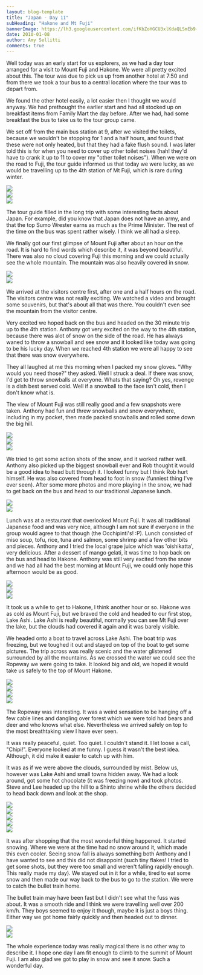 ```yaml
---
layout: blog-template
title: "Japan - Day 11"
subHeading: "Hakone and Mt Fuji"
bannerImage: https://lh3.googleusercontent.com/ifKbZoHGCU3xlKdaQLSmEb9-gGdrLsJwuFQmHddUfnmqoHX8s5_NzCIzYGTBb6o-Q2r2t8BJyL07z6ucP_TgugGbPFdcmC_zjLAoaRCayt7Y2oLbzgao1rsEGDtl78yf_7mYYw
date: 2010-01-08
author: Amy Sellitti
comments: true
---
```

Well today was an early start for us explorers, as we had a day tour arranged for a visit to Mount Fuji and Hakone. We were all pretty excited about this. The tour was due to pick us up from another hotel at 7:50 and from there we took a tour bus to a central location where the tour was to depart from.

We found the other hotel easily, a lot easier then I thought we would anyway. We had prethought the earlier start and had all stocked up on breakfast items from Family Mart the day before. After we had, had some breakfast the bus to take us to the tour group came.

We set off from the main bus station at 9, after we visited the toilets, because we wouldn't be stopping for 1 and a half hours, and found that these were not only heated, but that they had a fake flush sound. I was later told this is for when you need to cover up other toilet noises (hah! they'd have to crank it up to 11 to cover my "other toilet noises"). When we were on the road to Fuji, the tour guide informed us that today we were lucky, as we would be travelling up to the 4th station of Mt Fuji, which is rare during winter.

<div class="center-image"><img src="https://lh3.googleusercontent.com/XbWyNSwY0p0yD1E_EnygkQ8gSRrIsHPCTQ7zcwWMHVu7LewYS1RqiJ89aRTuDjV4SfeR6PKmV2n8iIZQiAVuxQIHbycqy4wpjgA7_qn_x7BtYDZL7i7fURRf3-suCle2cUvNJg" /></div>
<div class="center-image"><img src="https://lh3.googleusercontent.com/3Hpz5xOta7oUaIEIuz7ra9Zv4ddTmC4CsbGKH7wkzV6rMQkLhgBwO4ZtdJcQ_eYj-bQ01ok8AQ9tfzhSGm0iCdtwtSqD_T2GTVGJyahmDpwAg2EtEVxMhv44OyXqHKDIvr4R7Q" /></div>
<div class="center-image"><img src="https://lh3.googleusercontent.com/AIJApLLajpMOIfWOG7JysqvmxopPTon20cOD0tU3OljnaP3b9tAqytmTlAUsGe5JDn3JQjrbmd0kpzhy19vEt3hb6rk49TsaQZnaEdv9LqIh16AX8iZkrWaMVrQwtuvraVK8iQ" /></div>

The tour guide filled in the long trip with some interesting facts about Japan. For example, did you know that Japan does not have an army, and that the top Sumo Wrester earns as much as the Prime Minister. The rest of the time on the bus was spent rather wisely. I think we all had a sleep.

We finally got our first glimpse of Mount Fuji after about an hour on the road. It is hard to find words which describe it, it was beyond beautiful. There was also no cloud covering Fuji this morning and we could actually see the whole mountain. The mountain was also heavily covered in snow.

<div class="center-image"><img src="https://lh3.googleusercontent.com/8wd5Lk-K0xamWFPdMo24pzraNUpuwBZ2bvtavEnO2NDKYpANzUUlumLu78tpUxdXseKRltIk2BPpRKcWSsEt8Zz95pIheBIzuYdloH6QdejbzktJk3om30w4i95njzXkstgg4A" /></div>
<div class="center-image"><img src="https://lh3.googleusercontent.com/SQEuCieHsdc70zVwYPMRkxmIcM3RHYNIDAkvDgssnKvAZfAgt9EkHqLvOQmQi-p4KRr0C9IU5u305qn9-tF_wkkM2U1BvHAoocJcAutt1vRlJBhQ03nwD_cYZeO1fB5XxHoihQ" /></div>

We arrived at the visitors centre first, after one and a half hours on the road. The visitors centre was not really exciting. We watched a video and brought some souvenirs, but that's about all that was there. You couldn't even see the mountain from the visitor centre.

Very excited we hoped back on the bus and headed on the 30 minute trip up to the 4th station. Anthony got very excited on the way to the 4th station, because there was alot of snow on the side of the road. He has always waned to throw a snowball and see snow and it looked like today was going to be his lucky day. When we reached 4th station we were all happy to see that there was snow everywhere.

They all laughed at me this morning when I packed my snow gloves. "Why would you need those?" they asked. Well I struck a deal. If there was snow, I'd get to throw snowballs at everyone. Whats that saying? Oh yes, revenge is a dish best served cold. Well if a snowball to the face isn't cold, then I don't know what is.

The view of Mount Fuji was still really good and a few snapshots were taken. Anthony had fun and threw snowballs and snow everywhere, including in my pocket, then made packed snowballs and rolled some down the big hill. 

<div class="center-image"><img src="https://lh3.googleusercontent.com/CVwl-_aFLKgufbWK00q5hakOhYLgiWP2GYV5E8Y7fjzOy-3T7rOSod4tliWl86br5lTW91neXudgLxFoIkBJhwdETdshj_PFyA10TsUfDWmmHt7Dz4HOsQIgeiA9Cfm_BYKHzg" /></div>
<div class="center-image"><img src="https://lh3.googleusercontent.com/LLdmy5w2kbfTpvkxLKl4aogKBr0nxO-sKGuciLQv-TFNCt1owM5Sf7C-PyT4_mIGLdoadP0lyDWbE6mYA8L-Q1mbB0Ohv6AuKj2d5r_8MAAVz33An3VcxyBYvpoIaUHeiXevWA" /></div>
<div class="center-image"><img src="https://lh3.googleusercontent.com/B7_akiKJVVGd17V3ZyRF8S_BeuKND8GqzLfr6shR9PuXCVgqB1ls88mBjBY4A6wF-RiDXZmxH6qWCUtbvlCBLids0WmyRJvSVbggZbYnf84hJMPjboXg31upcPdWw0odiCQfog" /></div>

We tried to get some action shots of the snow, and it worked rather well. Anthony also picked up the biggest snowball ever and Rob thought it would be a good idea to head butt through it. I looked funny but I think Rob hurt himself. He was also covered from head to foot in snow (funniest thing I've ever seen). After some more photos and more playing in the snow, we had to get back on the bus and head to our traditional Japanese lunch.

<div class="center-image"><img src="https://lh3.googleusercontent.com/P7rddIuo-J3anzXx1368yqH4l1GVvWRYuzgKj1evkDe74bps1j2R3_uNS25gl18BfQsXs9CBAqhaznNA4iQjo2PD5tyiaaUscRE92kioX6-3_yA5VPgpjp976ymYGvGHDzzXyw" /></div>
<div class="center-image"><img src="https://lh3.googleusercontent.com/7LYJ2qIWDlbJ-SVO8ur53kVqtwKsbrAAjZmNid6I1TerrLbSJJnTgT0WqmI83s7E98tYlWcMi7lpm1_3H4Y5-5YDWgo-KdKQ-1YIgbSwZ1JXEL34vfHW2FGGLnRmrzBkhXhdpg" /></div>

Lunch was at a restaurant that overlooked Mount Fuji. It was all traditional Japanese food and was very nice, although I am not sure if everyone in the group would agree to that though (the Occhipinti's! :P). Lunch consisted of miso soup, tofu, rice, tuna and salmon, some shrimp and a few other bits and pieces. Anthony and I tried the local grape juice which was 'oishikatta', very delicious. After a dessert of mango gelati, it was time to hop back on the bus and head to Hakone. Anthony was still very excited from the snow and we had all had the best morning at Mount Fuji, we could only hope this afternoon would be as good. 

<div class="center-image"><img src="https://lh3.googleusercontent.com/ifKbZoHGCU3xlKdaQLSmEb9-gGdrLsJwuFQmHddUfnmqoHX8s5_NzCIzYGTBb6o-Q2r2t8BJyL07z6ucP_TgugGbPFdcmC_zjLAoaRCayt7Y2oLbzgao1rsEGDtl78yf_7mYYw" /></div>
<div class="center-image"><img src="https://lh3.googleusercontent.com/C1ZT9L8BdwDJG_INQJkRw-EYhPowPV7WQN1uy7shi8bsjCOAY6cIQ7oCBDQT7Kw2LhGewOUR_NjPtK2eUt_kSGOUFxGWNkmj-k5k2Wgd0GqXYTNWaKN0frH8fBKtbUqbYipAPg" /></div>
<div class="center-image"><img src="https://lh3.googleusercontent.com/ezMAns1uNIjqZHr3XzSTwAa5H1oaYdkw1M7FzjTmxFVodXlUmqsBO6dXA7v3QwaCHBe11RpsTslQ8CXUn2IWRnBl_yY-7caSeHMkxHbFdD3W8kQ0DWpBuMVAiBfFODp4UimjOw" /></div>

It took us a while to get to Hakone, I think another hour or so. Hakone was as cold as Mount Fuji, but we braved the cold and headed to our first stop, Lake Ashi. Lake Ashi is really beautiful, normally you can see Mt Fuji over the lake, but the clouds had covered it again and it was barely visible.

We headed onto a boat to travel across Lake Ashi. The boat trip was freezing, but we toughed it out and stayed on top of the boat to get some pictures. The trip across was really scenic and the water glistened surrounded by all the mountains. As we crossed the water we could see the Ropeway we were going to take. It looked big and old, we hoped it would take us safely to the top of Mount Hakone.

<div class="center-image"><img src="https://lh3.googleusercontent.com/YjBbw6P15QX6nKzoQzGB5D7LZ24TKcIZXMDtvhFg5i_YufWqOrXiVFP4ljHIFZ6zRF-1Y9417n6qTt0n_eU4mgCxi2jLbRDemjz2YW1uh3WzOoVAm6xR2kzc4CwBSAilGOUQ8A" /></div>
<div class="center-image"><img src="https://lh3.googleusercontent.com/hucEe0qpq3zVwACHfLPt_ves9VztD11IU0Rvt6Q7gypMAI30HM8zfaZEdi2CYFEv1e78F0DWgjegDzPcUKHBV4jNNsHTC8QFKsLsA80QlSBzeP5yl1nBaSsdpzakqBncAZ3iUQ" /></div>
<div class="center-image"><img src="https://lh3.googleusercontent.com/bjwI25CRYdsCEr4SAfmeKJk2QblYCqMFJVRaxRLwq1I_Uxb3GvRZ0CUixIiEt4dCCt8lqST5AKBuwQzuC-yPAyrwiu0Xky7GBgVX8Ve6sxD9CdNODW1ebiHX3BI8z-f-YJhQQg" /></div>
<div class="center-image"><img src="https://lh3.googleusercontent.com/f3cb6vZczzke74TwfYElZ-2eBVccGuirYhEphwAEBxdsLQITagFb8uyPk_c964nVDWwuW3DnSFmivR0le2ewVCBcQYuKqvmWIhizRi-HqNc9GCohqgFm7lM7CbySntmUeQ3NcQ" /></div>

The Ropeway was interesting. It was a weird sensation to be hanging off a few cable lines
and dangling over forest which we were told had bears and deer and who knows what else. Nevertheless we arrived safely on top to the most breathtaking view I have ever seen.

It was really peaceful, quiet. Too quiet. I couldn't stand it. I let loose a call, "Chipi!". Everyone looked at me funny. I guess it wasn't the best idea. Although, it did make it easier to catch up with him.

It was as if we were above the clouds, surrounded by mist. Below us, however was Lake Ashi and small towns hidden away. We had a look around, got some hot chocolate (it was freezing
now) and took photos. Steve and Lee headed up the hill to a Shinto shrine while the others decided to head back down and look at the shop. 

<div class="center-image"><img src="https://lh3.googleusercontent.com/yF_tZ9jraeidffBwMAB7CnqWHk5mmdDC6lK_Hwumkt5sOCZJBGurANPVuh74EYDe5Jp7Ii2Y_vmrvrZCC7E7dNvPOuo3HIPR_FkChQH4e3GaGare_hcXWhFSMmjF8W0HmzuT6w" /></div>
<div class="center-image"><img src="https://lh3.googleusercontent.com/Ojw67GyxfDjPBc_nuc-ioHASxVCMHDtAM_hP3DLzoHLNXhfSOIdSx2TNQhBoAOnbriVUljINXZZ_VkXgt8eIL5gC3489GCQiQZKU9peNBvO7oFtGRcbmIdGnKBzj95qZaumlGQ" /></div>
<div class="center-image"><img src="https://lh3.googleusercontent.com/rKK7LKEVwcL26wgUj7UHVA6J-_anRenNKn48EklLmV-q4urNjsI3b_xEw2B5mexbHoo5E_f6pCPKviHwaULOgWKMty4k0qiBYZjLhGOgbPynnFmwUDcS7D7RK67kgaKy5RVdFQ" /></div>
<div class="center-image"><img src="https://lh3.googleusercontent.com/7u4omX_etIJUPzhRWtcHomEO4ZZZaf5daVGZrWTki99P4YmBjlJrHkS96j-GxhhJUFtFWA5K8q4M16fe9VQpuJpf2OdLBCfc8DW3-WJj_tN8FcnGHvGKrkbGQA1nqaZeFsBN8Q" /></div>
<div class="center-image"><img src="https://lh3.googleusercontent.com/W7rNEgCTojrlEB5idonRoQ1sC4g8W0yj5KHzRAN0lPpfSa6sG_grg-lkHvRFn_mRFgS8AKq_BAIsx2GnEXxLCvYP-Prq6Eqa4b6Ln_umNONdfZoYlKNZhCO7F2qIP9VWKJFcZw" /></div>

It was after shopping that the most wonderful thing happened. It started snowing. Where we were at the time had no snow around it, which made this even cooler. Seeing snow fall is always something both Anthony and I have wanted to see and this did not disappoint (such tiny flakes! I tried to get some shots, but they were too small and weren't falling rapidly enough. This really made my day). We stayed out in it for a while, tired to eat some snow and then made our way back to the bus to go to the station. We were to catch the bullet train home.

The bullet train may have been fast but I didn't see what the fuss was about. It was a smooth ride and I think we were travelling well over 200 km/h. They boys seemed to enjoy it though, maybe it is just a boys thing. Either way we got home fairly quickly and then headed out to dinner.

<div class="center-image"><img src="https://lh3.googleusercontent.com/V51h-m-7qEbTlje67SU84-GbTFE5PmZIhUtTAu9n1qyDkKGWJCTzrQQtmoOh0Qsn8u4h3hzT-b2onwmQZyDfS-EvAEmeAMTFgngi_kMebKO8He_kYOvD1woVYofSDfDJhxL6lg" /></div>
<div class="center-image"><img src="https://lh3.googleusercontent.com/XD8EZAG218sU4zyqul5l5siiRwZmddS8P1XSOxgV_9MIvSHHROf2QQLSmrP5m19JfvUZR61iQQOvQQPtQ12hoo2lFXLBbYCS-0_kk0SvR9mol8arzfq9ayOuAaH7pF0XVN_Ohg" /></div>

The whole experience today was really magical there is no other way to describe it. I hope one day I am fit enough to climb to the summit of Mount Fuji. I am also glad we got to play in snow and see it snow. Such a wonderful day. 
